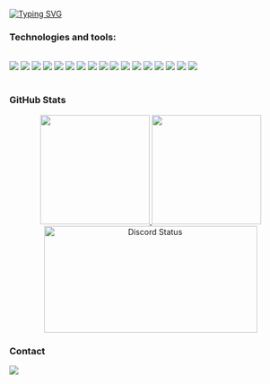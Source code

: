 [![Typing SVG](https://readme-typing-svg.demolab.com?font=Fira+Code&pause=1000&color=6793F7&width=435&lines=Hi%2C+everyone!+I'm+Ahmad+Mufid+Risqi.;Welcome+to+my+Github+profile!+)](https://git.io/typing-svg)


### Technologies and tools:

<div style="display: inline_block"><br>
    <img src="https://skillicons.dev/icons?i=typescript" />
    <img src="https://skillicons.dev/icons?i=javascript" />
    <img src="https://skillicons.dev/icons?i=dart" />
    <img src="https://skillicons.dev/icons?i=php" />
    <img src="https://skillicons.dev/icons?i=nodejs" />
    <img src="https://skillicons.dev/icons?i=react" />
    <img src="https://skillicons.dev/icons?i=nextjs" />
    <img src="https://skillicons.dev/icons?i=vue" />
    <img src="https://skillicons.dev/icons?i=tailwind" />
    <img src="https://skillicons.dev/icons?i=nestjs" />
    <img src="https://skillicons.dev/icons?i=flutter" />
    <img src="https://skillicons.dev/icons?i=laravel" />
    <img src="https://skillicons.dev/icons?i=prisma" />
    <img src="https://skillicons.dev/icons?i=redis" />
    <img src="https://skillicons.dev/icons?i=mysql" />
    <img src="https://skillicons.dev/icons?i=mongodb" />
    <img src="https://skillicons.dev/icons?i=firebase" />
</div><br>

### GitHub Stats

<div align="center" style="display: flex; justify-content: center;">
  <a href="https://github.com/Mufid-031">
    <img height="195px" src="https://github-readme-stats.vercel.app/api?username=Mufid-031&show_icons=true&theme=one_dark_pro&include_all_commits=true&count_private=true"/>
    <img height="195px" src="https://github-readme-stats.vercel.app/api/top-langs/?username=Mufid-031&layout=compact&langs_count=7&theme=one_dark_pro"/>
  </a>
</div>

<div align="center">
  <img alt='Discord Status' src='https://lanyard.cnrad.dev/api/754215172905762837' width="380" height="190" />
</div>
    
### Contact

<div> 
  <a href="mailto:risqimufid50@gmail.com"><img src="https://img.shields.io/badge/-Gmail-%23333?style=for-the-badge&logo=gmail&logoColor=white" target="_blank"></a>
</div>
